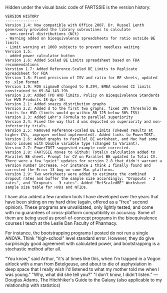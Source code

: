 Hidden under the visual basic code of FARTSSIE is the version history:<p>

```
VERSION HISTORY
---------------
Version 1.4: Now compatible with Office 2007. Dr. Russel Lenth generously provided the library subroutines to calculate
- non-central distributions (NCt)
- Warning added on bioequivalence spreadsheets for ratio outside BE limits
- Limit warning at 1000 subjects to prevent needless waiting
Version 1.5:
- added power calculator button
Version 1.6: Added Scaled BE Limits spreadsheet based on FDA recommendations
Verstion 1.7: Added Reference-Scaled BE Limits to Replicate Spreadsheet for FDA
Version 1.8: Fixed precision of ISV and ratio for BE sheets, updated to .xlsm format
Version 1.9: FDA sigmaw0 changed to 0.294, EMEA widened CI limits constrained to 69.84-143.19%
Version 2.0: Added TPD HVD limits, Policy on Bioequivalence Standards for HVD Products 18-Apr-16:
Version 2.1: Added snazzy distribution graphs
Version 2.2: Added d to the first two graphs, fixed 30% threshold BE limits for HVD (limits would go within 80-125 below 30% ISV)
Version 2.3: Added Lehr's Formula to parallel superiority
Version 2.4: Fixed the way that d was depicted on superiority and non-inferiority trials.
Version 2.5: Removed Reference-Scaled BE Limits (skewed results at higher CVs, improper method implemented). Added links to PowerTOST.
Version 2.6: Added graphs to Parallel BE worksheet, and Mac had some macro issues with Double variable type (changed to Variant).
Version 2.7: PowerTOST suggested example code corrected.
Version 2.8: FARTSSIE moves to Github! TotalCV calculation added to Parallel BE sheet. Prompt for CV on Parallel BE updated to Total CV.
There were a few "quiet" updates for version 2.8 that didn't warrant a version number increase. For instance I think I finally found and corrected the Error 13 bug on some Mac platforms.
Version 2.9: Two worksheets were added to estimate the combined dropout rates and buffer the sample size accordingly: "Dropouts - 2 rates", and "Dropouts - 3 rates". Added "RefScaledBE" Worksheet - sample size table for HVDs and NTIDs.
```
  
I have also added a few random tools I have developed over the years that have been sitting on my hard drive (again, offered as a "free" second opinion).
These programs are unvalidated, only lightly tested, and come with no guarantees of cross-platform compatibility or accuracy. Some of them are being used as proof-of-concept programs in the bioequivalence courses I teach at the Leslie Dan Faculty of Pharmacy.

For instance, the bootstrapping programs I posted do not run a single ANOVA. Think "high-school" level standard error. However, they do give surprisingly good agreement with calculated power, and bootstrapping is a stochastic method after all.

“You know," said Arthur, "it's at times like this, when I'm trapped in a Vogon airlock with a man from Betelgeuse, and about to die of asphyxiation in deep space that I really wish I'd listened to what my mother told me when I was young."
"Why, what did she tell you?"
"I don't know, I didn't listen.”
― Douglas Adams, The Hitchhiker's Guide to the Galaxy
(also applicable to my relationship with statistics)
